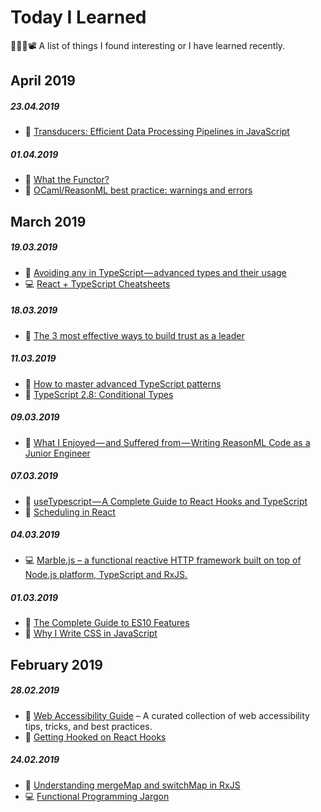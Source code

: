 # Today I Learned

👨‍💻📝📽 A list of things I found interesting or I have learned recently.

## April 2019

##### 23.04.2019

- 📝 [Transducers: Efficient Data Processing Pipelines in JavaScript](https://medium.com/javascript-scene/transducers-efficient-data-processing-pipelines-in-javascript-7985330fe73d)

##### 01.04.2019

- 📝 [What the Functor?](https://www.matthewgerstman.com/tech/what-the-functor/)
- 📝 [OCaml/ReasonML best practice: warnings and errors](https://dev.to/yawaramin/ocaml-reasonml-best-practice-warnings-and-errors-4mkm)

## March 2019

##### 19.03.2019

- 📝 [Avoiding any in TypeScript — advanced types and their usage](https://itnext.io/avoiding-any-in-typescript-advanced-types-and-their-usage-691b02ac345a)
- 💻 [React + TypeScript Cheatsheets](https://github.com/sw-yx/react-typescript-cheatsheet)

##### 18.03.2019

- 📝 [The 3 most effective ways to build trust as a leader](https://m.signalvnoise.com/the-3-most-effective-ways-to-build-trust-as-a-leader/)

##### 11.03.2019

- 📝 [How to master advanced TypeScript patterns](https://medium.freecodecamp.org/typescript-curry-ramda-types-f747e99744ab)
- 📝 [TypeScript 2.8: Conditional Types](https://mariusschulz.com/blog/typescript-2-8-conditional-types)

##### 09.03.2019

- 📝 [What I Enjoyed — and Suffered from — Writing ReasonML Code as a Junior Engineer](https://blog.usejournal.com/journey-with-reasonml-as-a-junior-developer-17ee53a25fa7)

##### 07.03.2019

- 📝 [useTypescript — A Complete Guide to React Hooks and TypeScript](https://levelup.gitconnected.com/usetypescript-a-complete-guide-to-react-hooks-and-typescript-db1858d1fb9c)
- 📝 [Scheduling in React](https://philippspiess.com/scheduling-in-react)

##### 04.03.2019

- 💻 [Marble.js – a functional reactive HTTP framework built on top of Node.js platform, TypeScript and RxJS.](https://docs.marblejs.com)

##### 01.03.2019

- 📝 [The Complete Guide to ES10 Features](https://medium.com/@js_tut/the-complete-guide-to-es10-features-f09a8c7be1bd)
- 📝 [Why I Write CSS in JavaScript](https://mxstbr.com/thoughts/css-in-js/)

## February 2019

##### 28.02.2019

- 📝 [Web Accessibility Guide](https://webaccessibility.guide) – A curated collection of web accessibility tips, tricks, and best practices.
- 📝 [Getting Hooked on React Hooks](https://tech.okcupid.com/getting-hooked-on-react-hooks)

##### 24.02.2019

- 📝 [Understanding mergeMap and switchMap in RxJS](https://netbasal.com/understanding-mergemap-and-switchmap-in-rxjs-13cf9c57c885)
- 💻 [Functional Programming Jargon](https://github.com/hemanth/functional-programming-jargon)
